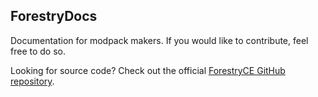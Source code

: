 ## ForestryDocs
Documentation for modpack makers. If you would like to contribute, feel free to do so.

Looking for source code? Check out the official [ForestryCE GitHub repository](https://github.com/thedarkcolour/ForestryCE).